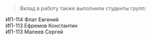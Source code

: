 > Вклад в работу также выполнили студенты групп:

ИП-114 Флат Евгений<br />
ИП-113 Ефремов Константин<br />
ИП-113 Малеев Сергей<br />
